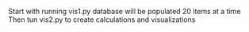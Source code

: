 Start with running vis1.py
database will be populated 20 items at a time
Then tun vis2.py to create calculations and visualizations
